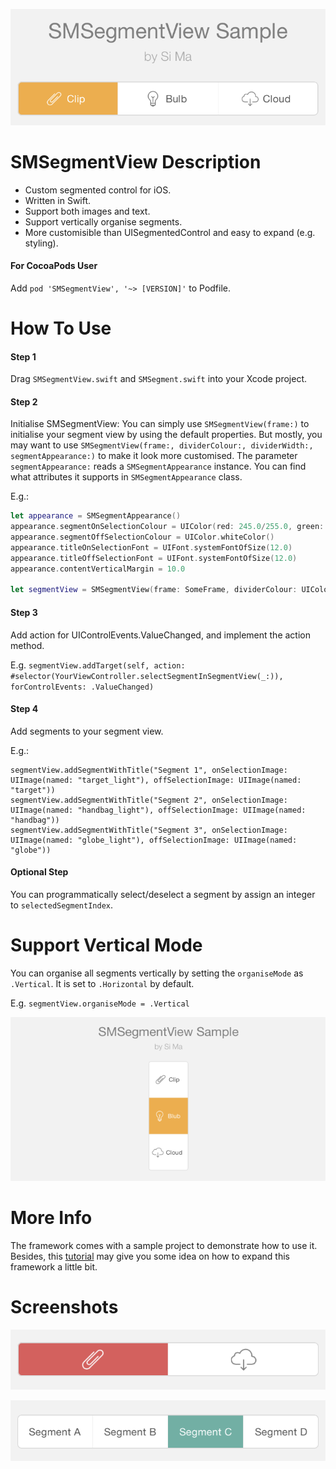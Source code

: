 <p align="center"><img src ="/Screenshots/example_1.png"/></p>

# SMSegmentView Description
- Custom segmented control for iOS.
- Written in Swift.
- Support both images and text.
- Support vertically organise segments.
- More customisible than UISegmentedControl and easy to expand (e.g. styling).

#### For CocoaPods User
Add `pod 'SMSegmentView', '~> [VERSION]'` to Podfile.

# How To Use
#### Step 1
Drag `SMSegmentView.swift` and `SMSegment.swift` into your Xcode project.

#### Step 2
Initialise SMSegmentView:
You can simply use `SMSegmentView(frame:)` to initialise your segment view by using the default properties. 
But mostly, you may want to use `SMSegmentView(frame:, dividerColour:, dividerWidth:, segmentAppearance:)` to make it look more customised.
The parameter `segmentAppearance:` reads a `SMSegmentAppearance` instance. You can find what attributes it supports in `SMSegmentAppearance` class.

E.g.:
```swift
let appearance = SMSegmentAppearance()
appearance.segmentOnSelectionColour = UIColor(red: 245.0/255.0, green: 174.0/255.0, blue: 63.0/255.0, alpha: 1.0)
appearance.segmentOffSelectionColour = UIColor.whiteColor()
appearance.titleOnSelectionFont = UIFont.systemFontOfSize(12.0)
appearance.titleOffSelectionFont = UIFont.systemFontOfSize(12.0)
appearance.contentVerticalMargin = 10.0

let segmentView = SMSegmentView(frame: SomeFrame, dividerColour: UIColor(white: 0.95, alpha: 0.3), dividerWidth: 1.0, segmentAppearance: appearance)
```

#### Step 3
Add action for UIControlEvents.ValueChanged, and implement the action method.

E.g. `segmentView.addTarget(self, action: #selector(YourViewController.selectSegmentInSegmentView(_:)), forControlEvents: .ValueChanged)`

#### Step 4
Add segments to your segment view.

E.g.:
```
segmentView.addSegmentWithTitle("Segment 1", onSelectionImage: UIImage(named: "target_light"), offSelectionImage: UIImage(named: "target"))
segmentView.addSegmentWithTitle("Segment 2", onSelectionImage: UIImage(named: "handbag_light"), offSelectionImage: UIImage(named: "handbag"))
segmentView.addSegmentWithTitle("Segment 3", onSelectionImage: UIImage(named: "globe_light"), offSelectionImage: UIImage(named: "globe"))
```

#### Optional Step
You can programmatically select/deselect a segment by assign an integer to `selectedSegmentIndex`.

# Support Vertical Mode
You can organise all segments vertically by setting the `organiseMode` as `.Vertical`. It is set to `.Horizontal` by default.

E.g. `segmentView.organiseMode = .Vertical`

<p align="center"><img src ="/Screenshots/example_vertical.png"/></p>

# More Info
The framework comes with a sample project to demonstrate how to use it.
Besides, this <a href='http://keeptheseinmind.blogspot.co.uk/2015/01/custom-segmentedcontrol-in-swift.html'>tutorial</a> may give you some idea on how to expand this framework a little bit.

# Screenshots
<p align="center"><img src ="/Screenshots/example_2.png"/></p>
<p align="center"><img src ="/Screenshots/example_3.png"/></p>
